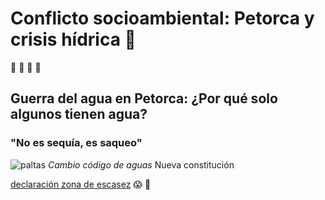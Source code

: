 # Conflicto socioambiental: Petorca y crisis hídrica :non-potable_water:
:avocado: :avocado: :avocado: :avocado:
## Guerra del agua en Petorca: ¿Por qué solo algunos tienen agua? 
### "No es sequía, es saqueo"

![paltas](https://www.eldesconcierto.cl/wp-content/uploads/2019/08/foto-portada-1024x683.jpg)
*Cambio código de aguas* Nueva constitución


[declaración zona de escasez](https://dga.mop.gob.cl/administracionrecursoshidricos/decretosZonasEscasez/Documents/DTR_81_2020_%20MOP.pdf)
:scream:
:avocado:
